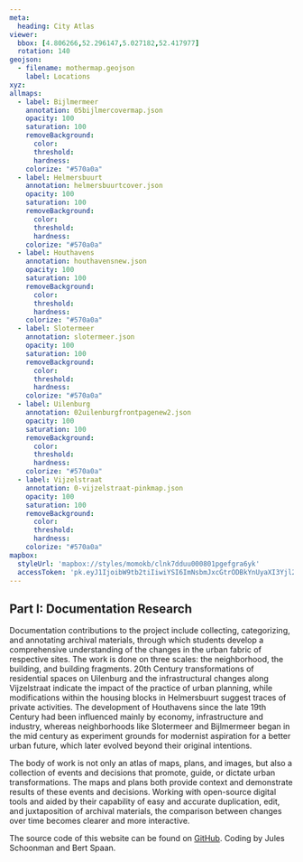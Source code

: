 ```yaml
---
meta:
  heading: City Atlas
viewer:
  bbox: [4.806266,52.296147,5.027182,52.417977]
  rotation: 140
geojson:
  - filename: mothermap.geojson
    label: Locations
xyz:
allmaps:
  - label: Bijlmermeer
    annotation: 05bijlmercovermap.json
    opacity: 100
    saturation: 100
    removeBackground:
      color:
      threshold:
      hardness:
    colorize: "#570a0a"
  - label: Helmersbuurt
    annotation: helmersbuurtcover.json
    opacity: 100
    saturation: 100
    removeBackground:
      color:
      threshold:
      hardness:
    colorize: "#570a0a"
  - label: Houthavens
    annotation: houthavensnew.json
    opacity: 100
    saturation: 100
    removeBackground:
      color:
      threshold:
      hardness:
    colorize: "#570a0a"
  - label: Slotermeer
    annotation: slotermeer.json
    opacity: 100
    saturation: 100
    removeBackground:
      color:
      threshold:
      hardness:
    colorize: "#570a0a"
  - label: Uilenburg
    annotation: 02uilenburgfrontpagenew2.json
    opacity: 100
    saturation: 100
    removeBackground:
      color:
      threshold:
      hardness:
    colorize: "#570a0a"
  - label: Vijzelstraat
    annotation: 0-vijzelstraat-pinkmap.json
    opacity: 100
    saturation: 100
    removeBackground:
      color:
      threshold:
      hardness:
    colorize: "#570a0a"
mapbox:
  styleUrl: 'mapbox://styles/momokb/clnk7dduu000801pgefgra6yk'
  accessToken: 'pk.eyJ1IjoibW9tb2tiIiwiYSI6ImNsbmJxcGtrODBkYnUyaXI3Yjl2ODR1NTkifQ.OvugAnw_FwWro66sJ7Rl5A'
---
```

## Part I: Documentation Research

Documentation contributions to the project include collecting, categorizing, and annotating archival materials, through which students develop a comprehensive understanding of the changes in the urban fabric of respective sites. The work is done on three scales: the neighborhood, the building, and building fragments. 20th Century transformations of residential spaces on Uilenburg and the infrastructural changes along Vijzelstraat indicate the impact of the practice of urban planning, while modifications within the housing blocks in Helmersbuurt suggest traces of private activities. The development of Houthavens since the late 19th Century had been influenced mainly by economy, infrastructure and industry, whereas neighborhoods like Slotermeer and Bijlmermeer began in the mid century as experiment grounds for modernist aspiration for a better urban future, which later evolved beyond their original intentions. 

The body of work is not only an atlas of maps, plans, and images, but also a collection of events and decisions that promote, guide, or dictate urban transformations. The maps and plans both provide context and demonstrate results of these events and decisions. Working with open-source digital tools and aided by their capability of easy and accurate duplication, edit, and juxtaposition of archival materials, the comparison between changes over time becomes clearer and more interactive. 


The source code of this website can be found on [GitHub](https://github.com/theberlage/city-atlas-app). Coding by Jules Schoonman and Bert Spaan.
